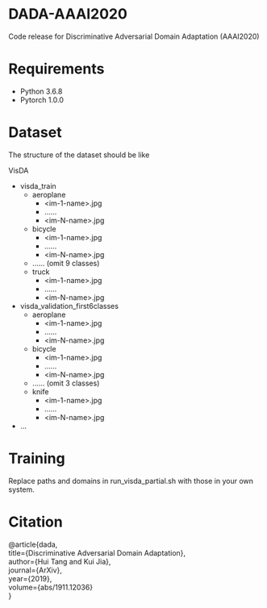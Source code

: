 # DADA-AAAI2020
Code release for Discriminative Adversarial Domain Adaptation (AAAI2020)

# Requirements
- Python 3.6.8
- Pytorch 1.0.0

# Dataset
The structure of the dataset should be like

VisDA<br />
- visda_train<br />
  - aeroplane   
    - \<im-1-name\>.jpg   
    - ......   
    - \<im-N-name\>.jpg   
  - bicycle   
    - \<im-1-name\>.jpg   
    - ......   
    - \<im-N-name\>.jpg   
  -  ...... (omit 9 classes)   
  - truck   
    - \<im-1-name\>.jpg   
    - ......   
    - \<im-N-name\>.jpg    
- visda_validation_first6classes<br />
  - aeroplane   
    - \<im-1-name\>.jpg   
    - ......   
    - \<im-N-name\>.jpg   
  - bicycle   
    - \<im-1-name\>.jpg   
    - ......   
    - \<im-N-name\>.jpg   
  -  ...... (omit 3 classes)   
  - knife<br />
    - \<im-1-name\>.jpg   
    - ......   
    - \<im-N-name\>.jpg   
- ...<br />

# Training
Replace paths and domains in run_visda_partial.sh with those in your own system.

# Citation
@article{dada,   
  title={Discriminative Adversarial Domain Adaptation},   
  author={Hui Tang and Kui Jia},   
  journal={ArXiv},   
  year={2019},   
  volume={abs/1911.12036}   
}
